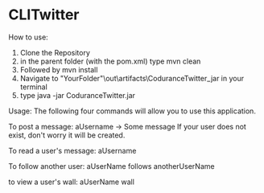 # CLITwitter
How to use:

1. Clone the Repository
2. in the parent folder (with the pom.xml) type mvn clean
3. Followed by mvn install
2. Navigate to "YourFolder"\out\artifacts\CoduranceTwitter_jar in your terminal
3. type java -jar CoduranceTwitter.jar

Usage:
The following four commands will allow you to use this application.

To post a message:
aUsername -> Some message 
If your user does not exist, don't worry it will be created.

To read a user's message:
aUsername

To follow another user:
aUserName follows anotherUserName

to view a user's wall:
aUserName wall

